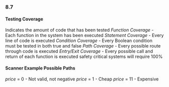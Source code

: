 ### 8.7
#### Testing Coverage
Indicates the amount of code that has been tested
*Function Coverage* - Each function in the system has been executed
*Statement Coverage* - Every line of code is executed
*Condition Coverage* - Every Boolean condition must be tested in both true and false
*Path Coverage* - Every possible route through code is executed
*Entry/Exit Coverage* - Every possible call and return of each function is executed
safety critical systems will require 100%
#### Scanner Example Possible Paths
*price* = 0 - Not valid, not negative
*price* = 1 - Cheap
*price* = 11 - Expensive
